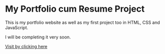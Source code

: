 # My Portfolio cum Resume Project

This is my portfolio website 
as well as my first project 
too in HTML, CSS and JavaScript.

I will be completing it very soon.

[Visit by clicking here](https://shubhamranswal.github.io/ "Shubham Singh Ranswal")
